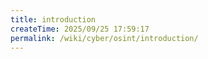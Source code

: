 ```yaml
---
title: introduction
createTime: 2025/09/25 17:59:17
permalink: /wiki/cyber/osint/introduction/
---
```

